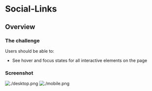 # Social-Links

## Overview

### The challenge

Users should be able to:

- See hover and focus states for all interactive elements on the page

### Screenshot

![./desktop.png](./screenshot.jpg)
![./mobile.png](./screenshot.jpg)